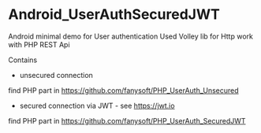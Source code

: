 # Android_UserAuthSecuredJWT
Android minimal demo for User authentication
Used Volley lib for Http work with PHP REST Api


Contains 
- unsecured connection

find PHP part in https://github.com/fanysoft/PHP_UserAuth_Unsecured

- secured connection via JWT - see https://jwt.io

find PHP part in https://github.com/fanysoft/PHP_UserAuth_SecuredJWT

